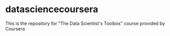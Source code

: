 # datasciencecoursera
This is the repository for "The Data Scientist's Toolbox" course provided by Coursera
